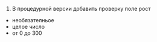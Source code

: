 1. В процедурной версии добавить проверку поле рост
  - необязателньое 
  - целое число
  - от 0 до 300